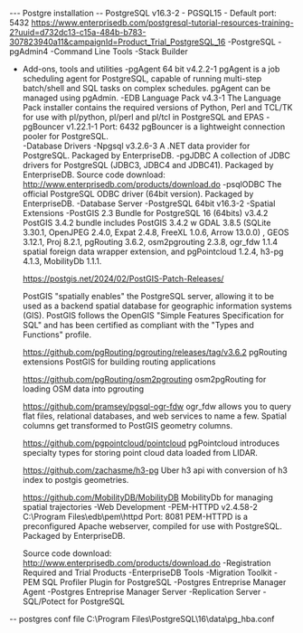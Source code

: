 --- Postgre installation
-- PostgreSQL v16.3-2 - PGSQL15 -  Default port: 5432
https://www.enterprisedb.com/postgresql-tutorial-resources-training-2?uuid=d732dc13-c15a-484b-b783-307823940a11&campaignId=Product_Trial_PostgreSQL_16
-PostgreSQL
-pgAdmin4
-Command Line Tools
-Stack Builder
  - Add-ons, tools and utilities
    -pgAgent 64 bit v4.2.2-1
      pgAgent is a job scheduling agent for PostgreSQL, capable of running multi-step batch/shell and SQL tasks on complex schedules. pgAgent can be managed using pgAdmin.
    -EDB Language Pack v4.3-1
      The Language Pack installer contains the required versions of Python, Perl and TCL/TK for use with pl/python, pl/perl and pl/tcl in PostgreSQL and EPAS
    -pgBouncer v1.22.1-1  Port: 6432
      pgBouncer is a lightweight connection pooler for PostgreSQL.      
  -Database Drivers
    -Npgsql v3.2.6-3
      A .NET data provider for PostgreSQL.  Packaged by EnterpriseDB.
    -pgJDBC
     A collection of JDBC drivers for PostgreSQL (JDBC3, JDBC4 and JDBC41). Packaged by EnterpriseDB. Source code download: http://www.enterprisedb.com/products/download.do
    -psqlODBC
      The official PostgreSQL ODBC driver (64bit version). Packaged by EnterpriseDB.
  -Database Server
    -PostgreSQL 64bit v16.3-2
  -Spatial Extensions
    -PostGIS 2.3 Bundle for PostgreSQL 16 (64bits) v3.4.2
      PostGIS 3.4.2 bundle includes PostGIS 3.4.2 w GDAL 3.8.5 (SQLite 3.30.1, OpenJPEG 2.4.0, Expat 2.4.8, FreeXL 1.0.6, Arrow 13.0.0)  , GEOS 3.12.1, Proj 8.2.1, pgRouting 3.6.2,  osm2pgrouting 2.3.8, ogr_fdw 1.1.4 spatial foreign data wrapper extension, and pgPointcloud 1.2.4, h3-pg 4.1.3, MobilityDb 1.1.1.

      https://postgis.net/2024/02/PostGIS-Patch-Releases/

      PostGIS "spatially enables" the PostgreSQL server, allowing it to be used as a backend spatial database for geographic information systems (GIS). PostGIS follows the OpenGIS "Simple Features Specification for SQL" and has been certified as compliant with the "Types and Functions" profile. 

      https://github.com/pgRouting/pgrouting/releases/tag/v3.6.2
      pgRouting extensions PostGIS for building routing applications

      https://github.com/pgRouting/osm2pgrouting
      osm2pgRouting for loading OSM data into pgrouting

      https://github.com/pramsey/pgsql-ogr-fdw
      ogr_fdw allows you to query flat files, relational databases, and web services to name a few.  Spatial columns get transformed to PostGIS geometry columns.

      https://github.com/pgpointcloud/pointcloud
      pgPointcloud introduces specialty types for storing point cloud data loaded from LIDAR.

      https://github.com/zachasme/h3-pg
      Uber h3 api with conversion of h3 index to postgis geometries.

      https://github.com/MobilityDB/MobilityDB
      MobilityDb for managing spatial trajectories
  -Web Development
    -PEM-HTTPD v2.4.58-2   C:\Program Files\edb\pem\httpd    Port: 8081
      PEM-HTTPD is a preconfigured Apache webserver, compiled for use with PostgreSQL. Packaged by EnterpriseDB.

      Source code download: http://www.enterprisedb.com/products/download.do
  -Registration Required and Trial Products
    -EnterpriseDB Tools
      -Migration Toolkit
      -PEM SQL Profiler Plugin for PostgreSQL
      -Postgres Entreprise Manager Agent
      -Postgres Entreprise Manager Server
      -Replication Server
      -SQL/Potect for PostgreSQL

-- postgres conf file
C:\Program Files\PostgreSQL\16\data\pg_hba.conf
